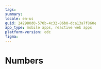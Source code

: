 ```yaml
---
tags: 
summary:
locale: en-us
guid: 242980d0-570b-4c32-86b0-dca13a7f860e
app_type: mobile apps, reactive web apps
platform-version: odc
figma: 
---
```


# Numbers
